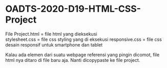 # OADTS-2020-D19-HTML-CSS-Project

File Project.html = file html yang dieksekusi<br>
stylesheet.css = file css styling yang di eksekusi
responsive.css = file css desain responsif untuk smartphone dan tablet

Kalau ada elemen dari suatu webpage referensi yang pingin dicomot, file html nya ditaro di file baru aja. Nanti dicopypaste ke file project.
